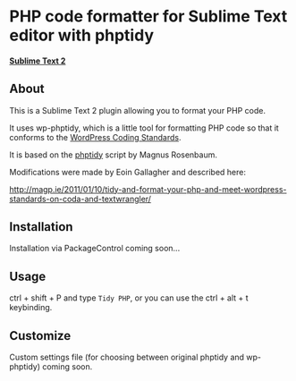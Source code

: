 # PHP code formatter for Sublime Text editor with phptidy
#### [Sublime Text 2](http://www.sublimetext.com/2)

## About
This is a Sublime Text 2 plugin allowing you to format your PHP code. 

It uses wp-phptidy, which is a little tool for formatting PHP code so that it conforms to the [WordPress Coding Standards](http://codex.wordpress.org/WordPress_Coding_Standards).

It is based on the [phptidy](http://phptidy.berlios.de/) script by Magnus Rosenbaum.

Modifications were made by Eoin Gallagher and described here:

http://magp.ie/2011/01/10/tidy-and-format-your-php-and-meet-wordpress-standards-on-coda-and-textwrangler/

## Installation
Installation via PackageControl coming soon...

## Usage
ctrl + shift + P and type `Tidy PHP`, or you can use the ctrl + alt + t keybinding.

## Customize
Custom settings file (for choosing between original phptidy and wp-phptidy) coming soon.
